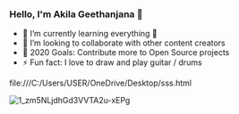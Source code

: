 ### Hello, I'm Akila Geethanjana 👋

                
- 🌱 I’m currently learning everything 🤣
- 👯 I’m looking to collaborate with other content creators
- 🥅 2020 Goals: Contribute more to Open Source projects
- ⚡ Fun fact: I love to draw and play guitar / drums


file:///C:/Users/USER/OneDrive/Desktop/sss.html

![1_zm5NLjdhGd3VVTA2u-xEPg](https://user-images.githubusercontent.com/44220596/104009562-4b672e00-51d1-11eb-99a8-e30281625fb1.gif)
